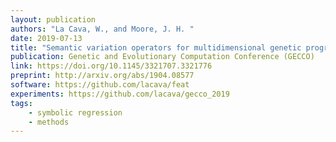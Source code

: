 ```yaml
---
layout: publication
authors: "La Cava, W., and Moore, J. H. "
date: 2019-07-13
title: "Semantic variation operators for multidimensional genetic programming"
publication: Genetic and Evolutionary Computation Conference (GECCO)
link: https://doi.org/10.1145/3321707.3321776
preprint: http://arxiv.org/abs/1904.08577
software: https://github.com/lacava/feat
experiments: https://github.com/lacava/gecco_2019
tags:
    - symbolic regression
    - methods
---
```

